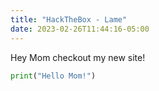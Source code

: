 ```yaml
---
title: "HackTheBox - Lame"
date: 2023-02-26T11:44:16-05:00
---
```

Hey Mom checkout my new site!

```Python
print("Hello Mom!")
```
